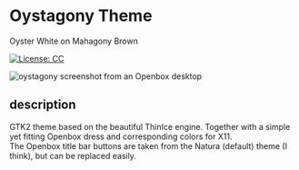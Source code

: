 # Oystagony Theme
Oyster White on Mahagony Brown 

[![License: CC](https://img.shields.io/badge/license-CC%20BY--NC--SA%204.0-f2632f.svg?style=flat-square&logo=creative-commons)](https://creativecommons.org/licenses/by-nc-sa/4.0/legalcode)
  
![oystagony screenshot from an Openbox desktop](https://0vv1.net/assets/img/2019-05-28_scrot_oystagony-on-openbox.1280x1024.png)
  
## description
GTK2 theme based on the beautiful ThinIce engine. Together with a simple yet fitting Openbox dress and corresponding colors for X11.  
The Openbox title bar buttons are taken from the Natura (default) theme (I think), but can be replaced easily.  
 
